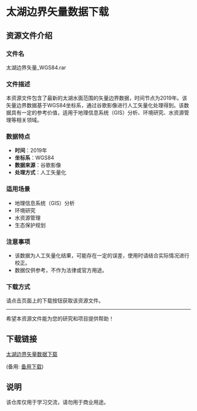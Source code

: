 # 太湖边界矢量数据下载

## 资源文件介绍

### 文件名
太湖边界矢量_WGS84.rar

### 文件描述
本资源文件包含了最新的太湖水面范围的矢量边界数据，时间节点为2019年。该矢量边界数据基于WGS84坐标系，通过谷歌影像进行人工矢量化处理得到。该数据具有一定的参考价值，适用于地理信息系统（GIS）分析、环境研究、水资源管理等相关领域。

### 数据特点
- **时间**：2019年
- **坐标系**：WGS84
- **数据来源**：谷歌影像
- **处理方式**：人工矢量化

### 适用场景
- 地理信息系统（GIS）分析
- 环境研究
- 水资源管理
- 生态保护规划

### 注意事项
- 该数据为人工矢量化结果，可能存在一定的误差，使用时请结合实际情况进行校正。
- 数据仅供参考，不作为法律或官方用途。

### 下载方式
请点击页面上的下载按钮获取该资源文件。

---

希望本资源文件能为您的研究和项目提供帮助！

## 下载链接
[太湖边界矢量数据下载](https://pan.quark.cn/s/4f050d5028c0) 

(备用: [备用下载](https://pan.baidu.com/s/1IydtwMvGyIEFuwxGviSM2w?pwd=1234))

## 说明

该仓库仅用于学习交流，请勿用于商业用途。
